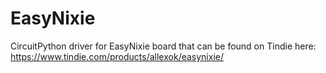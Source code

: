 # EasyNixie
CircuitPython driver for EasyNixie board that can be found on Tindie here: https://www.tindie.com/products/allexok/easynixie/
